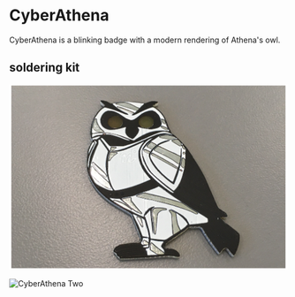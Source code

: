 # CyberAthena
CyberAthena is a blinking badge with a modern rendering of Athena's owl.

## soldering kit

![CyberAthena](https://github.com/ndGarage/CyberAthena/blob/main/CA2020cyberAthena01s.png "CyberAthena Silver")

![CyberAthena Two](https://github.com/ndGarage/CyberAthena/blob/main/CA2022two01.png "CyberAthena Silver and Golden")
